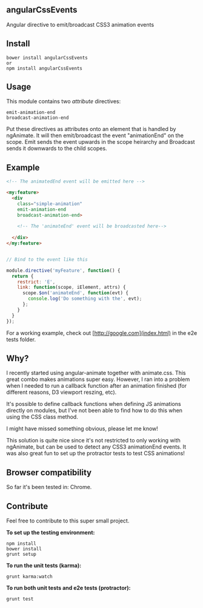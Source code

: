 ## angularCssEvents

Angular directive to emit/broadcast CSS3 animation events

## Install

```
bower install angularCssEvents
or
npm install angularCssEvents
```

## Usage

This module contains two *attribute* directives: 

```
emit-animation-end
broadcast-animation-end
```

Put these directives as attributes onto an element that is handled by ngAnimate. It will then emit/broadcast the event "animationEnd" on the scope. Emit sends the event upwards in the scope heirarchy and Broadcast sends it downwards to the child scopes.

## Example

```html
<!-- The animatedEnd event will be emitted here -->

<my:feature>
  <div 
    class="simple-animation" 
    emit-animation-end 
    broadcast-animation-end>
    
    <!-- The 'animateEnd' event will be broadcasted here-->
    
  </div>
</my:feature>
```

```JavaScript

// Bind to the event like this

module.directive('myFeature', function() {
  return {
    restrict: 'E',
    link: function(scope, iElement, attrs) {
      scope.$on('animateEnd', function(evt) {
        console.log('Do something with the', evt);
      };
    }
  }
});

```

For a working example, check out [http://google.com](index.html) in the e2e tests folder.

## Why?

I recently started using angular-animate together with animate.css. This great combo makes animations super easy. However, I ran into a problem when I needed to run a callback function after an animation finished (for different reasons, D3 viewport reszing, etc).

It's possible to define callback functions when defining JS animations directly on modules, but I've not been able to find how to do this when using the CSS class method.

I might have missed something obvious, please let me know! 

This solution is quite nice since it's not restricted to only working with ngAnimate, but can be used to detect any CSS3 animationEnd events. It was also great fun to set up the protractor tests to test CSS animations!

## Browser compatibility

So far it's been tested in: Chrome.

## Contribute

Feel free to contribute to this super small project. 

**To set up the testing environment:**

```
npm install
bower install
grunt setup
```

**To run the unit tests (karma):**
```
grunt karma:watch
```

**To run both unit tests and e2e tests (protractor):**
```
grunt test
```
